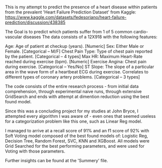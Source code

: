 This is my attempt to predict the presence of a heart disease within patients from the prevalent 'Heart Failure Prediction Dataset' from Kaggle: https://www.kaggle.com/datasets/fedesoriano/heart-failure-prediction/discussion/438385

The Goal is to predict which patients suffer from 1 of 5 common cardio-vascular diseases
The data consists of a 12X918 with the following features:

Age: Age of patient at checkup (years). [Numeric]
Sex: Either Male or Female. [Categorical – M/F]
Chest Pain Type: Type of chest pain reported by the patient. [Categorical – 4 types]
Max HR: Maximum Heart-Rate reached during exercise (bpm). [Numeric]
Exercise Angina: Chest pain during exercise. [Categorical – Yes/No]
ST Slope: The slope of a particular area in the wave form of a heartbeat ECG during exercise. Correlates to different types of coronary artery problems. [Categorical – 3 types]

The code consists of the entire research process - from initial data comprehension, through experimental naive runs, through extensive GridSearch and ends with attempt at dimention reduction
using the best found model.

Since this was a concluding project for my studies at John Bryce, I attempted every algorithm I was aware of - even ones that seemed useless for a categorization problem like this one,
such as Linear Reg model.

I managed to arrive at a recall score of 91% and an f1 score of 92% with Soft Voting model composed of the best found models of: Logistic Reg, Decision Tree, Random Forest, SVC, KNN and XGBoost.
All models were Grid Searched for the best performing parameters, and were used for Voting with those parameters.

Further insights can be found at the 'Summery' file.
